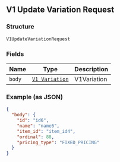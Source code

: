 ## V1 Update Variation Request

### Structure

`V1UpdateVariationRequest`

### Fields

| Name | Type | Description |
|  --- | --- | --- |
| `body` | [`V1 Variation`](/doc/models/v1-variation.md) | V1Variation |

### Example (as JSON)

```json
{
  "body": {
    "id": "id6",
    "name": "name6",
    "item_id": "item_id4",
    "ordinal": 88,
    "pricing_type": "FIXED_PRICING"
  }
}
```

